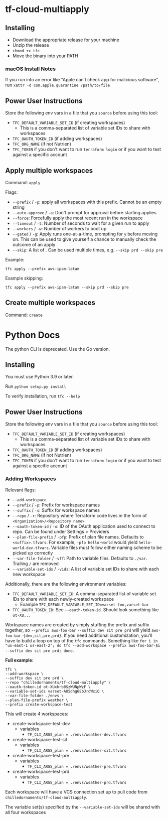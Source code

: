 # tf-cloud-multiapply

## Installing

- Download the appropriate release for your machine
- Unzip the release
- `chmod +x tfc`
- Move the binary into your PATH

### macOS Install Notes

If you run into an error like "Apple can’t check app for malicious software", run `xattr -d com.apple.quarantine /path/to/file`

## Power User Instructions

Store the following env vars in a file that you `source` before using this tool:
- `TFC_DEFAULT_VARIABLE_SET_ID` (if creating workspaces)
    - This is a comma-separated list of variable set IDs to share with workspaces
- `TFC_OAUTH_TOKEN_ID` (if adding workspaces)
- `TFC_ORG_NAME` (if not Nutrien)
- `TFC_TOKEN` if you don't want to run `terraform login` or if you want to test against a specific account

## Apply multiple workspaces

Command: `apply`

Flags:
- `--prefix` / `-p`: apply all workspaces with this prefix. Cannot be an empty string
- `--auto-approve` / `-a`: Don't prompt for approval before starting applies
- `--force`: Forcefully apply the most recent run in the workspace
- `--timeout` / `-t`: Number of seconds to wait for a given run to apply
- `--workers` / `-w`: Number of workers to boot up
- `--gated` / `-g`: Apply runs one-at-a-time, prompting for `y` before moving on. This can be used to give yourself a chance to manually check the outcome of an apply
- `--skip`: A list of . Can be used multiple times, e.g. `--skip prd --skip pre`

Example:

`tfc apply --prefix aws-ipam-latam`

Example skipping:

`tfc apply --prefix aws-ipam-latam --skip prd --skip pre`

## Create multiple workspaces

Command: `create`







# Python Docs

The python CLI is deprecated. Use the Go version.

## Installing

You must use Python 3.9 or later.

Run `python setup.py install`

To verify installation, run `tfc --help`


## Power User Instructions

Store the following env vars in a file that you `source` before using this tool:
- `TFC_DEFAULT_VARIABLE_SET_ID` (if creating workspaces)
    - This is a comma-separated list of variable set IDs to share with workspaces
- `TFC_OAUTH_TOKEN_ID` (if adding workspaces)
- `TFC_ORG_NAME` (if not Nutrien)
- `TFC_TOKEN` if you don't want to run `terraform login` or if you want to test against a specific account

### Adding Workspaces

Relevant flags:

- `--add-workspace`
- `--prefix` / `-p`: Prefix for workspace names
- `--suffix` / `-s`: Suffix for workspace names
- `--repo` / `-r`: Repository where Terraform code lives in the form of `<Organization>/<Repository name>`
- `--oauth-token-id` / `-o`: ID of the OAuth application used to connect to repo. Can be found under Settings > Providers
- `--plan-file-prefix` / `-pfp`: Prefix of plan file names. Defaults to `<suffix>.tfvars`. For example, `-pfp hello-world` would yield `hello-world-dev.tfvars`. Variable files must follow either naming scheme to be picked up correctly
- `--var-file-folder` / `-vff`: Path to variable files. Defaults to `./var`. Trailing `/` are removed
- `--variable-set-ids` / `-vids`: A list of variable set IDs to share with each new workspace


Additionally, there are the following environment variables:
- `TFC_DEFAULT_VARIABLE_SET_ID`: A comma-separated list of variable set IDs to share with each newly-created workspace
    - Example `TFC_DEFAULT_VARIABLE_SET_ID=varset-foo,varset-bar`
- `TFC_OAUTH_TOKEN_ID`: See `--oauth-token-id`. Should look something like `ot-XU...`


Workspace names are created by simply stuffing the prefix and suffix together, so `--prefix aws-foo-bar` `--suffix dev sit pre prd` will yield `aws-foo-bar-{dev,sit,pre,prd}`. If you need additional customization, you'll have to build a loop on top of the `tfc` commands. Something like `for i in "us-east-1 us-east-2"; do tfc --add-workspace --prefix aws-foo-bar-$i --suffix dev sit pre prd; done`.

**Full example:**

```shell
tfc \
--add-workspace \
--suffix dev sit pre prd \
--repo "chilledornaments/tf-cloud-multiapply" \
--oauth-token-id ot-XUxkrb8SzWUNpWzF \
--variable-set-ids varset-AU5dhg6EbJrdWxiQ \
--var-file-folder ./envs \
--plan-file-prefix weather \
--prefix create-workspace-test
```

This will create 4 workspaces:
- create-workspace-test-dev
    - variables
      - `TF_CLI_ARGS_plan = ./envs/weather-dev.tfvars`
- create-workspace-test-sit
    - variables
      - `TF_CLI_ARGS_plan = ./envs/weather-sit.tfvars`
- create-workspace-test-pre
    - variables
      - `TF_CLI_ARGS_plan = ./envs/weather-pre.tfvars`
- create-workspace-test-prd
    - variables
      - `TF_CLI_ARGS_plan = ./envs/weather-prd.tfvars`

Each workspace will have a VCS connection set up to pull code from `chilledornaments/tf-cloud-multiapply`.

The variable set(s) specified by the `--variable-set-ids` will be shared with all four workspaces 
